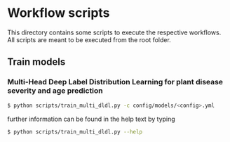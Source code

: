 # Workflow scripts

This directory contains some scripts to execute the respective workflows. All scripts are meant to be executed from the root folder.

## Train models 

### Multi-Head Deep Label Distribution Learning for plant disease severity and age prediction

```bash
$ python scripts/train_multi_dldl.py -c config/models/<config>.yml
```
further information can be found in the help text by typing
```bash
$ python scripts/train_multi_dldl.py --help
```
